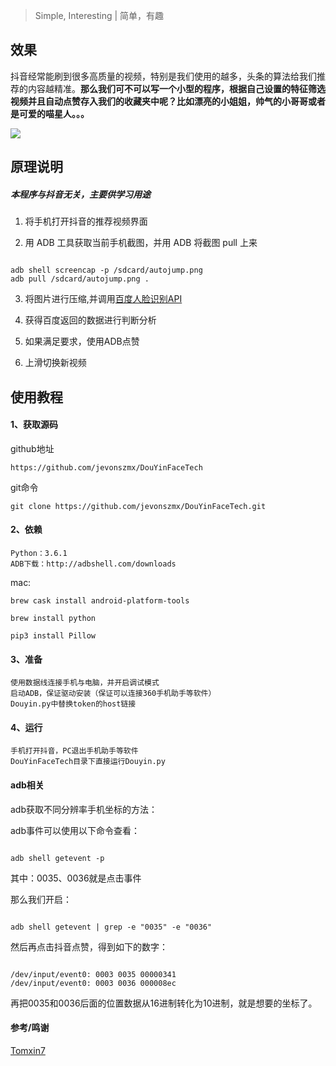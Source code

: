 > Simple, Interesting | 简单，有趣

## 效果
抖音经常能刷到很多高质量的视频，特别是我们使用的越多，头条的算法给我们推荐的内容越精准。**那么我们可不可以写一个小型的程序，根据自己设置的特征筛选视频并且自动点赞存入我们的收藏夹中呢？比如漂亮的小姐姐，帅气的小哥哥或者是可爱的喵星人。。。**
<!--more-->


![](https://github.com/jevonszmx/DouYinFaceTech/raw/master/20180418_000727.gif)

## 原理说明

##### 本程序与抖音无关，主要供学习用途

1. 将手机打开抖音的推荐视频界面

2. 用 ADB 工具获取当前手机截图，并用 ADB 将截图 pull 上来

```shell

adb shell screencap -p /sdcard/autojump.png
adb pull /sdcard/autojump.png .

```

3. 将图片进行压缩,并调用[百度人脸识别API](http://ai.baidu.com/tech/face)

4. 获得百度返回的数据进行判断分析

5. 如果满足要求，使用ADB点赞

6. 上滑切换新视频 





## 使用教程


#### 1、获取源码
github地址
```
https://github.com/jevonszmx/DouYinFaceTech
```
git命令
```
git clone https://github.com/jevonszmx/DouYinFaceTech.git
```
#### 2、依赖
```
Python：3.6.1 
ADB下载：http://adbshell.com/downloads
```

mac:

```
brew cask install android-platform-tools 

brew install python

pip3 install Pillow

```


#### 3、准备
```
使用数据线连接手机与电脑，并开启调试模式
启动ADB，保证驱动安装（保证可以连接360手机助手等软件）
Douyin.py中替换token的host链接

```
#### 4、运行
```
手机打开抖音，PC退出手机助手等软件
DouYinFaceTech目录下直接运行Douyin.py
```

#### adb相关

adb获取不同分辨率手机坐标的方法：

adb事件可以使用以下命令查看：

```

adb shell getevent -p

```

其中：0035、0036就是点击事件

那么我们开启：

```

adb shell getevent | grep -e "0035" -e "0036"

```

然后再点击抖音点赞，得到如下的数字：

```

/dev/input/event0: 0003 0035 00000341
/dev/input/event0: 0003 0036 000008ec

```

再把0035和0036后面的位置数据从16进制转化为10进制，就是想要的坐标了。


#### 参考/鸣谢

[Tomxin7](http://blog.tomxin.c)